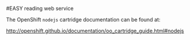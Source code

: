 #EASY reading web service

The OpenShift `nodejs` cartridge documentation can be found at:

http://openshift.github.io/documentation/oo_cartridge_guide.html#nodejs

